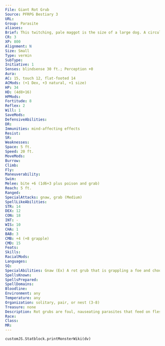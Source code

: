 ```yaml
---
File: Giant Rot Grub
Source: PFRPG Bestiary 3
URL: 
Group: Parasite
aliases: 
Brief: This twitching, pale maggot is the size of a large dog. A circular mouth quivers and gasps at one end of its pulsating body.
CR: 3
XP: 800
Alignment: N
Size: Small
Type: vermin
SubType: 
Initiative: 1
Senses: blindsense 30 ft.; Perception +0
Aura: 
AC: 15, touch 12, flat-footed 14
ACMods: (+1 Dex, +3 natural, +1 size)
HP: 34
HD: (4d8+16)
HPMods: 
Fortitude: 8
Reflex: 2
Will: 1
SaveMods: 
DefensiveAbilities: 
DR: 
Immunities: mind-affecting effects
Resist: 
SR: 
Weaknesses: 
Space: 5 ft.
Speed: 20 ft.
MoveMods: 
Burrow: 
Climb: 
Fly: 
Maneuverability: 
Swim: 
Melee: bite +6 (1d6+3 plus poison and grab)
Reach: 5 ft.
Ranged: 
SpecialAttacks: gnaw, grab (Medium)
SpellLikeAbilities: 
STR: 14
DEX: 12
CON: 18
INT: -
WIS: 10
CHA: 1
BAB: 3
CMB: +4 (+8 grapple)
CMD: 15
Feats: 
Skills: 
RacialMods: 
Languages: 
SQ: 
SpecialAbilities: Gnaw (Ex) A rot grub that is grappling a foe and chooses to damage the foe with an additional grapple check deals twice its normal bite damage (2d6+6 for most giant rot grubs), in addition to injecting an additional dose of poison with each successful check.  Poison (Ex) Bite-injury; save Fort DC 16; frequency 1/round for 5 rounds; effect 1d3 Str; cure 1 save.
SpellsKnown: 
SpellsPrepared: 
SpellDomains: 
Bloodline: 
Environment: any
Temperature: any
Organization: solitary, pair, or nest (3-8)
Treasure: none
Description: Rot grubs are foul, nauseating parasites that feed on flesh and use corpses as nests in which to grow. While a rot grub can derive nourishment from dead flesh, its true hunger is for the flesh of the living. Thankfully, rot grub swarms occur only rarely, as they require the infested carcass of a Huge or larger creature and many weeks to build up the numbers necessary to constitute a swarm.  In some cases, a rot grub continues to feed and grow, eventually reaching enormous size as a giant rot grub.
Race: 
Class: 
MR: 
---
```

```dataviewjs
customJS.Statblock.printMonsterWiki(dv)
```
